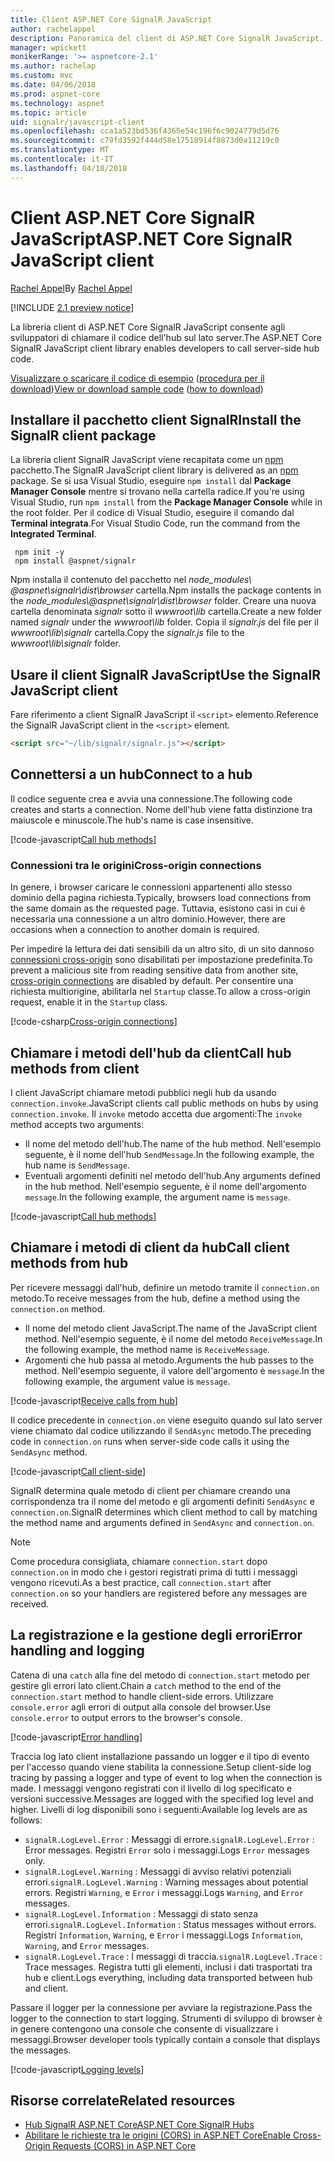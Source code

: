 ```yaml
---
title: Client ASP.NET Core SignalR JavaScript
author: rachelappel
description: Panoramica del client di ASP.NET Core SignalR JavaScript.
manager: wpickett
monikerRange: '>= aspnetcore-2.1'
ms.author: rachelap
ms.custom: mvc
ms.date: 04/06/2018
ms.prod: aspnet-core
ms.technology: aspnet
ms.topic: article
uid: signalr/javascript-client
ms.openlocfilehash: cca1a523bd536f4365e54c196f6c9024779d5d76
ms.sourcegitcommit: c79fd3592f444d58e17518914f8873d0a11219c0
ms.translationtype: MT
ms.contentlocale: it-IT
ms.lasthandoff: 04/18/2018
---
```

# <a name="aspnet-core-signalr-javascript-client"></a><span data-ttu-id="42bf3-103">Client ASP.NET Core SignalR JavaScript</span><span class="sxs-lookup"><span data-stu-id="42bf3-103">ASP.NET Core SignalR JavaScript client</span></span>

<span data-ttu-id="42bf3-104">[Rachel Appel](http://twitter.com/rachelappel)</span><span class="sxs-lookup"><span data-stu-id="42bf3-104">By [Rachel Appel](http://twitter.com/rachelappel)</span></span>

[!INCLUDE [2.1 preview notice](~/includes/2.1.md)]

<span data-ttu-id="42bf3-105">La libreria client di ASP.NET Core SignalR JavaScript consente agli sviluppatori di chiamare il codice dell'hub sul lato server.</span><span class="sxs-lookup"><span data-stu-id="42bf3-105">The ASP.NET Core SignalR JavaScript client library enables developers to call server-side hub code.</span></span>

<span data-ttu-id="42bf3-106">[Visualizzare o scaricare il codice di esempio](https://github.com/aspnet/Docs/tree/live/aspnetcore/signalr/javascript-client/sample) ([procedura per il download](xref:tutorials/index#how-to-download-a-sample))</span><span class="sxs-lookup"><span data-stu-id="42bf3-106">[View or download sample code](https://github.com/aspnet/Docs/tree/live/aspnetcore/signalr/javascript-client/sample) ([how to download](xref:tutorials/index#how-to-download-a-sample))</span></span>

## <a name="install-the-signalr-client-package"></a><span data-ttu-id="42bf3-107">Installare il pacchetto client SignalR</span><span class="sxs-lookup"><span data-stu-id="42bf3-107">Install the SignalR client package</span></span>

<span data-ttu-id="42bf3-108">La libreria client SignalR JavaScript viene recapitata come un [npm](https://www.npmjs.com/) pacchetto.</span><span class="sxs-lookup"><span data-stu-id="42bf3-108">The SignalR JavaScript client library is delivered as an [npm](https://www.npmjs.com/) package.</span></span> <span data-ttu-id="42bf3-109">Se si usa Visual Studio, eseguire `npm install` dal **Package Manager Console** mentre si trovano nella cartella radice.</span><span class="sxs-lookup"><span data-stu-id="42bf3-109">If you're using Visual Studio, run `npm install` from the **Package Manager Console** while in the root folder.</span></span> <span data-ttu-id="42bf3-110">Per il codice di Visual Studio, eseguire il comando dal **Terminal integrata**.</span><span class="sxs-lookup"><span data-stu-id="42bf3-110">For Visual Studio Code, run the command from the **Integrated Terminal**.</span></span>

  ```console
   npm init -y
   npm install @aspnet/signalr
  ```

<span data-ttu-id="42bf3-111">Npm installa il contenuto del pacchetto nel *node_modules\\ @aspnet\signalr\dist\browser*  cartella.</span><span class="sxs-lookup"><span data-stu-id="42bf3-111">Npm installs the package contents in the *node_modules\\@aspnet\signalr\dist\browser* folder.</span></span> <span data-ttu-id="42bf3-112">Creare una nuova cartella denominata *signalr* sotto il *wwwroot\\lib* cartella.</span><span class="sxs-lookup"><span data-stu-id="42bf3-112">Create a new folder named *signalr* under the *wwwroot\\lib* folder.</span></span> <span data-ttu-id="42bf3-113">Copia il *signalr.js* del file per il *wwwroot\lib\signalr* cartella.</span><span class="sxs-lookup"><span data-stu-id="42bf3-113">Copy the *signalr.js* file to the *wwwroot\lib\signalr* folder.</span></span>

## <a name="use-the-signalr-javascript-client"></a><span data-ttu-id="42bf3-114">Usare il client SignalR JavaScript</span><span class="sxs-lookup"><span data-stu-id="42bf3-114">Use the SignalR JavaScript client</span></span>

<span data-ttu-id="42bf3-115">Fare riferimento a client SignalR JavaScript il `<script>` elemento.</span><span class="sxs-lookup"><span data-stu-id="42bf3-115">Reference the SignalR JavaScript client in the `<script>` element.</span></span>

```html
<script src="~/lib/signalr/signalr.js"></script>
```

## <a name="connect-to-a-hub"></a><span data-ttu-id="42bf3-116">Connettersi a un hub</span><span class="sxs-lookup"><span data-stu-id="42bf3-116">Connect to a hub</span></span>

<span data-ttu-id="42bf3-117">Il codice seguente crea e avvia una connessione.</span><span class="sxs-lookup"><span data-stu-id="42bf3-117">The following code creates and starts a connection.</span></span> <span data-ttu-id="42bf3-118">Nome dell'hub viene fatta distinzione tra maiuscole e minuscole.</span><span class="sxs-lookup"><span data-stu-id="42bf3-118">The hub's name is case insensitive.</span></span>

[!code-javascript[Call hub methods](javascript-client/sample/wwwroot/js/chat.js?range=1-2,18)]

### <a name="cross-origin-connections"></a><span data-ttu-id="42bf3-119">Connessioni tra le origini</span><span class="sxs-lookup"><span data-stu-id="42bf3-119">Cross-origin connections</span></span>

<span data-ttu-id="42bf3-120">In genere, i browser caricare le connessioni appartenenti allo stesso dominio della pagina richiesta.</span><span class="sxs-lookup"><span data-stu-id="42bf3-120">Typically, browsers load connections from the same domain as the requested page.</span></span> <span data-ttu-id="42bf3-121">Tuttavia, esistono casi in cui è necessaria una connessione a un altro dominio.</span><span class="sxs-lookup"><span data-stu-id="42bf3-121">However, there are occasions when a connection to another domain is required.</span></span>

<span data-ttu-id="42bf3-122">Per impedire la lettura dei dati sensibili da un altro sito, di un sito dannoso [connessioni cross-origin](xref:security/cors) sono disabilitati per impostazione predefinita.</span><span class="sxs-lookup"><span data-stu-id="42bf3-122">To prevent a malicious site from reading sensitive data from another site, [cross-origin connections](xref:security/cors) are disabled by default.</span></span> <span data-ttu-id="42bf3-123">Per consentire una richiesta multiorigine, abilitarla nel `Startup` classe.</span><span class="sxs-lookup"><span data-stu-id="42bf3-123">To allow a cross-origin request, enable it in the `Startup` class.</span></span>

[!code-csharp[Cross-origin connections](javascript-client/sample/Startup.cs?highlight=29-34,55)]

## <a name="call-hub-methods-from-client"></a><span data-ttu-id="42bf3-124">Chiamare i metodi dell'hub da client</span><span class="sxs-lookup"><span data-stu-id="42bf3-124">Call hub methods from client</span></span>

<span data-ttu-id="42bf3-125">I client JavaScript chiamare metodi pubblici negli hub da usando `connection.invoke`.</span><span class="sxs-lookup"><span data-stu-id="42bf3-125">JavaScript clients call public methods on hubs by using `connection.invoke`.</span></span> <span data-ttu-id="42bf3-126">Il `invoke` metodo accetta due argomenti:</span><span class="sxs-lookup"><span data-stu-id="42bf3-126">The `invoke` method accepts two arguments:</span></span>

* <span data-ttu-id="42bf3-127">Il nome del metodo dell'hub.</span><span class="sxs-lookup"><span data-stu-id="42bf3-127">The name of the hub method.</span></span> <span data-ttu-id="42bf3-128">Nell'esempio seguente, è il nome dell'hub `SendMessage`.</span><span class="sxs-lookup"><span data-stu-id="42bf3-128">In the following example, the hub name is `SendMessage`.</span></span>
* <span data-ttu-id="42bf3-129">Eventuali argomenti definiti nel metodo dell'hub.</span><span class="sxs-lookup"><span data-stu-id="42bf3-129">Any arguments defined in the hub method.</span></span> <span data-ttu-id="42bf3-130">Nell'esempio seguente, è il nome dell'argomento `message`.</span><span class="sxs-lookup"><span data-stu-id="42bf3-130">In the following example, the argument name is `message`.</span></span>

[!code-javascript[Call hub methods](javascript-client/sample/wwwroot/js/chat.js?range=14)]

## <a name="call-client-methods-from-hub"></a><span data-ttu-id="42bf3-131">Chiamare i metodi di client da hub</span><span class="sxs-lookup"><span data-stu-id="42bf3-131">Call client methods from hub</span></span>

<span data-ttu-id="42bf3-132">Per ricevere messaggi dall'hub, definire un metodo tramite il `connection.on` metodo.</span><span class="sxs-lookup"><span data-stu-id="42bf3-132">To receive messages from the hub, define a method using the `connection.on` method.</span></span>

* <span data-ttu-id="42bf3-133">Il nome del metodo client JavaScript.</span><span class="sxs-lookup"><span data-stu-id="42bf3-133">The name of the JavaScript client method.</span></span> <span data-ttu-id="42bf3-134">Nell'esempio seguente, è il nome del metodo `ReceiveMessage`.</span><span class="sxs-lookup"><span data-stu-id="42bf3-134">In the following example, the method name is `ReceiveMessage`.</span></span>
* <span data-ttu-id="42bf3-135">Argomenti che hub passa al metodo.</span><span class="sxs-lookup"><span data-stu-id="42bf3-135">Arguments the hub passes to the method.</span></span> <span data-ttu-id="42bf3-136">Nell'esempio seguente, il valore dell'argomento è `message`.</span><span class="sxs-lookup"><span data-stu-id="42bf3-136">In the following example, the argument value is `message`.</span></span>

[!code-javascript[Receive calls from hub](javascript-client/sample/wwwroot/js/chat.js?range=4-9)]

<span data-ttu-id="42bf3-137">Il codice precedente in `connection.on` viene eseguito quando sul lato server viene chiamato dal codice utilizzando il `SendAsync` metodo.</span><span class="sxs-lookup"><span data-stu-id="42bf3-137">The preceding code in `connection.on` runs when server-side code calls it using the `SendAsync` method.</span></span>

[!code-javascript[Call client-side](javascript-client/sample/hubs/chathub.cs?range=8-11)]

<span data-ttu-id="42bf3-138">SignalR determina quale metodo di client per chiamare creando una corrispondenza tra il nome del metodo e gli argomenti definiti `SendAsync` e `connection.on`.</span><span class="sxs-lookup"><span data-stu-id="42bf3-138">SignalR determines which client method to call by matching the method name and arguments defined in `SendAsync` and `connection.on`.</span></span>

> [!NOTE]
> <span data-ttu-id="42bf3-139">Come procedura consigliata, chiamare `connection.start` dopo `connection.on` in modo che i gestori registrati prima di tutti i messaggi vengono ricevuti.</span><span class="sxs-lookup"><span data-stu-id="42bf3-139">As a best practice, call `connection.start` after `connection.on` so your handlers are registered before any messages are received.</span></span>

## <a name="error-handling-and-logging"></a><span data-ttu-id="42bf3-140">La registrazione e la gestione degli errori</span><span class="sxs-lookup"><span data-stu-id="42bf3-140">Error handling and logging</span></span>

<span data-ttu-id="42bf3-141">Catena di una `catch` alla fine del metodo di `connection.start` metodo per gestire gli errori lato client.</span><span class="sxs-lookup"><span data-stu-id="42bf3-141">Chain a `catch` method to the end of the `connection.start` method to handle client-side errors.</span></span> <span data-ttu-id="42bf3-142">Utilizzare `console.error` agli errori di output alla console del browser.</span><span class="sxs-lookup"><span data-stu-id="42bf3-142">Use `console.error` to output errors to the browser's console.</span></span>

[!code-javascript[Error handling](javascript-client/sample/wwwroot/js/chat.js?range=18)]

<span data-ttu-id="42bf3-143">Traccia log lato client installazione passando un logger e il tipo di evento per l'accesso quando viene stabilita la connessione.</span><span class="sxs-lookup"><span data-stu-id="42bf3-143">Setup client-side log tracing by passing a logger and type of event to log when the connection is made.</span></span> <span data-ttu-id="42bf3-144">I messaggi vengono registrati con il livello di log specificato e versioni successive.</span><span class="sxs-lookup"><span data-stu-id="42bf3-144">Messages are logged with the specified log level and higher.</span></span> <span data-ttu-id="42bf3-145">Livelli di log disponibili sono i seguenti:</span><span class="sxs-lookup"><span data-stu-id="42bf3-145">Available log levels are as follows:</span></span>

* <span data-ttu-id="42bf3-146">`signalR.LogLevel.Error` : Messaggi di errore.</span><span class="sxs-lookup"><span data-stu-id="42bf3-146">`signalR.LogLevel.Error` : Error messages.</span></span> <span data-ttu-id="42bf3-147">Registri `Error` solo i messaggi.</span><span class="sxs-lookup"><span data-stu-id="42bf3-147">Logs `Error` messages only.</span></span>
* <span data-ttu-id="42bf3-148">`signalR.LogLevel.Warning` : Messaggi di avviso relativi potenziali errori.</span><span class="sxs-lookup"><span data-stu-id="42bf3-148">`signalR.LogLevel.Warning` : Warning messages about potential errors.</span></span> <span data-ttu-id="42bf3-149">Registri `Warning`, e `Error` i messaggi.</span><span class="sxs-lookup"><span data-stu-id="42bf3-149">Logs `Warning`, and `Error` messages.</span></span>
* <span data-ttu-id="42bf3-150">`signalR.LogLevel.Information` : Messaggi di stato senza errori.</span><span class="sxs-lookup"><span data-stu-id="42bf3-150">`signalR.LogLevel.Information` : Status messages without errors.</span></span> <span data-ttu-id="42bf3-151">Registri `Information`, `Warning`, e `Error` i messaggi.</span><span class="sxs-lookup"><span data-stu-id="42bf3-151">Logs `Information`, `Warning`, and `Error` messages.</span></span>
* <span data-ttu-id="42bf3-152">`signalR.LogLevel.Trace` : I messaggi di traccia.</span><span class="sxs-lookup"><span data-stu-id="42bf3-152">`signalR.LogLevel.Trace` : Trace messages.</span></span> <span data-ttu-id="42bf3-153">Registra tutti gli elementi, inclusi i dati trasportati tra hub e client.</span><span class="sxs-lookup"><span data-stu-id="42bf3-153">Logs everything, including data transported between hub and client.</span></span>

<span data-ttu-id="42bf3-154">Passare il logger per la connessione per avviare la registrazione.</span><span class="sxs-lookup"><span data-stu-id="42bf3-154">Pass the logger to the connection to start logging.</span></span> <span data-ttu-id="42bf3-155">Strumenti di sviluppo di browser è in genere contengono una console che consente di visualizzare i messaggi.</span><span class="sxs-lookup"><span data-stu-id="42bf3-155">Browser developer tools typically contain a console that displays the messages.</span></span>

[!code-javascript[Logging levels](javascript-client/sample/wwwroot/js/chat.js?range=1-2)]

## <a name="related-resources"></a><span data-ttu-id="42bf3-156">Risorse correlate</span><span class="sxs-lookup"><span data-stu-id="42bf3-156">Related resources</span></span>

* [<span data-ttu-id="42bf3-157">Hub SignalR ASP.NET Core</span><span class="sxs-lookup"><span data-stu-id="42bf3-157">ASP.NET Core SignalR Hubs</span></span>](xref:signalr/hubs)
* [<span data-ttu-id="42bf3-158">Abilitare le richieste tra le origini (CORS) in ASP.NET Core</span><span class="sxs-lookup"><span data-stu-id="42bf3-158">Enable Cross-Origin Requests (CORS) in ASP.NET Core</span></span>](xref:security/cors)